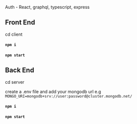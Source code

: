 Auth - React, graphql, typescript, express

## Front End

cd client

#### `npm i`
#### `npm start`

## Back End

cd server

create a .env file and add your mongodb url
e.g
`MONGO_URI=mongodb+srv://user:password@cluster.mongodb.net/`

#### `npm i`
#### `npm start`

